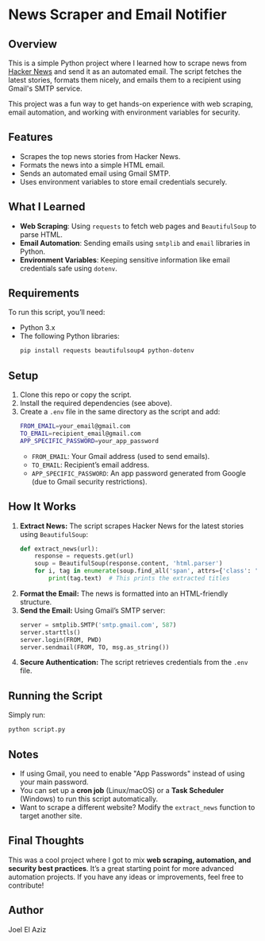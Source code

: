 # News Scraper and Email Notifier

## Overview

This is a simple Python project where I learned how to scrape news from [Hacker News](https://news.ycombinator.com/) and send it as an automated email. The script fetches the latest stories, formats them nicely, and emails them to a recipient using Gmail's SMTP service. 

This project was a fun way to get hands-on experience with web scraping, email automation, and working with environment variables for security. 

## Features

- Scrapes the top news stories from Hacker News.
- Formats the news into a simple HTML email.
- Sends an automated email using Gmail SMTP.
- Uses environment variables to store email credentials securely.

## What I Learned

- **Web Scraping**: Using `requests` to fetch web pages and `BeautifulSoup` to parse HTML.
- **Email Automation**: Sending emails using `smtplib` and `email` libraries in Python.
- **Environment Variables**: Keeping sensitive information like email credentials safe using `dotenv`.

## Requirements

To run this script, you’ll need:

- Python 3.x
- The following Python libraries:
  ```sh
  pip install requests beautifulsoup4 python-dotenv
  ```

## Setup

1. Clone this repo or copy the script.
2. Install the required dependencies (see above).
3. Create a `.env` file in the same directory as the script and add:
   ```sh
   FROM_EMAIL=your_email@gmail.com
   TO_EMAIL=recipient_email@gmail.com
   APP_SPECIFIC_PASSWORD=your_app_password
   ```
   - `FROM_EMAIL`: Your Gmail address (used to send emails).
   - `TO_EMAIL`: Recipient’s email address.
   - `APP_SPECIFIC_PASSWORD`: An app password generated from Google (due to Gmail security restrictions).

## How It Works

1. **Extract News:** The script scrapes Hacker News for the latest stories using `BeautifulSoup`:
   ```python
   def extract_news(url):
       response = requests.get(url)
       soup = BeautifulSoup(response.content, 'html.parser')
       for i, tag in enumerate(soup.find_all('span', attrs={'class': 'titleline'})):
           print(tag.text)  # This prints the extracted titles
   ```
2. **Format the Email:** The news is formatted into an HTML-friendly structure.
3. **Send the Email:** Using Gmail’s SMTP server:
   ```python
   server = smtplib.SMTP('smtp.gmail.com', 587)
   server.starttls()
   server.login(FROM, PWD)
   server.sendmail(FROM, TO, msg.as_string())
   ```
4. **Secure Authentication:** The script retrieves credentials from the `.env` file.

## Running the Script

Simply run:
```sh
python script.py
```

## Notes

- If using Gmail, you need to enable "App Passwords" instead of using your main password.
- You can set up a **cron job** (Linux/macOS) or a **Task Scheduler** (Windows) to run this script automatically.
- Want to scrape a different website? Modify the `extract_news` function to target another site.

## Final Thoughts

This was a cool project where I got to mix **web scraping, automation, and security best practices**. It’s a great starting point for more advanced automation projects. If you have any ideas or improvements, feel free to contribute!

## Author

Joel El Aziz

